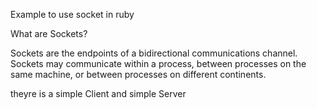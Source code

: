 
Example to use socket in ruby 


What are Sockets?

Sockets are the endpoints of a bidirectional communications channel. Sockets may communicate within a process, between processes on the same machine, or between processes on different continents.

theyre is a simple Client and simple Server 
